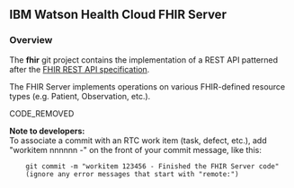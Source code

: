 ## IBM Watson Health Cloud FHIR Server

### Overview
The **fhir** git project contains the implementation of a REST API patterned after
the [FHIR REST API specification](https://www.hl7.org/fhir/http.html).

The FHIR Server implements operations on various FHIR-defined resource types
(e.g. Patient, Observation, etc.).

CODE_REMOVED


**Note to developers:**  
To associate a commit with an RTC work item (task, defect, etc.), add "workitem nnnnnn -" on the front of your commit message, like this:  

        git commit -m "workitem 123456 - Finished the FHIR Server code"  
        (ignore any error messages that start with "remote:")
